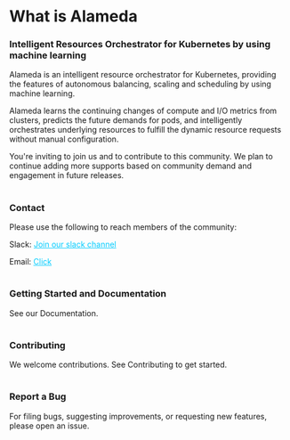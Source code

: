 # What is Alameda

<h3><strong>Intelligent Resources Orchestrator for Kubernetes by using machine learning</strong></h3>

Alameda is an intelligent resource orchestrator for Kubernetes, providing the features of autonomous balancing, scaling and scheduling by using machine learning.

Alameda learns the continuing changes of compute and I/O metrics from clusters, predicts the future demands for pods, and intelligently orchestrates underlying resources to fulfill the dynamic resource requests without manual configuration.

You're inviting to join us and to contribute to this community. We plan to continue adding more supports based on community demand and engagement in future releases.

#

<h3><strong>Contact</strong></h3>
 
Please use the following to reach members of the community:

Slack: <span style="color: #00ccff;"><a style="color: #00ccff;" href="https://join.slack.com/t/alameda-ai/signup" target="_blank" rel="noopener">Join our slack channel</a></span>

Email: <span style="color: #00ccff;"><a style="color: #00ccff;" href="mailto:alameda@prophetstor.com" target="_blank" rel="noopener">Click</a></span>

#

<h3><strong>Getting Started and Documentation</strong></h3>
See our Documentation.

#

<h3><strong>Contributing</strong></h3>
We welcome contributions. See Contributing to get started.

#

<h3><strong>Report a Bug</strong></h3>
For filing bugs, suggesting improvements, or requesting new features, please open an issue.

#

